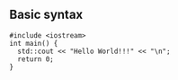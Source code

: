 ## Basic syntax
```
#include <iostream>
int main() {
  std::cout << "Hello World!!!" << "\n";
  return 0;
}
```
